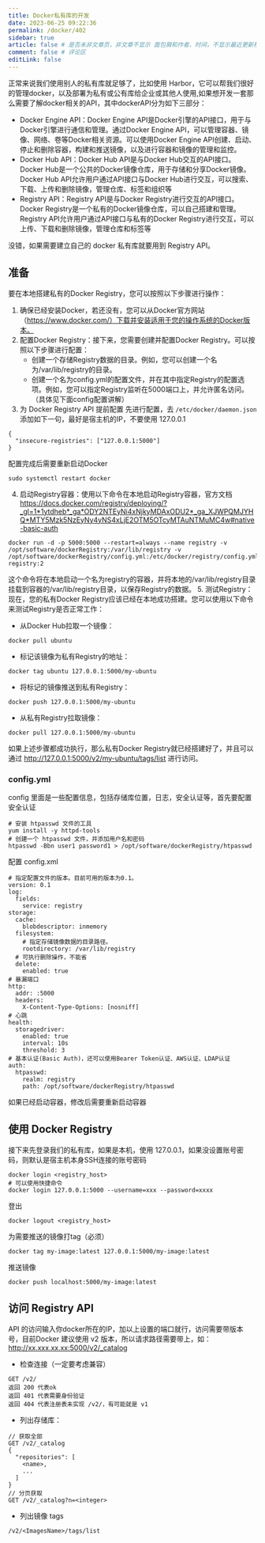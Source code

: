 ```yaml
---
title: Docker私有库的开发
date: 2023-06-25 09:22:36
permalink: /docker/402
sidebar: true
article: false # 是否未非文章页，非文章不显示 面包屑和作者、时间，不显示最近更新栏，不会参与到最近更新文章的数据计算中
comment: false # 评论区
editLink: false
---
```


正常来说我们使用别人的私有库就足够了，比如使用 Harbor，它可以帮我们很好的管理docker，以及部署为私有或公有库给企业或其他人使用,如果想开发一套那么需要了解docker相关的API，其中dockerAPI分为如下三部分：
* Docker Engine API：Docker Engine API是Docker引擎的API接口，用于与Docker引擎进行通信和管理。通过Docker Engine API，可以管理容器、镜像、网络、卷等Docker相关资源。可以使用Docker Engine API创建、启动、停止和删除容器，构建和推送镜像，以及进行容器和镜像的管理和监控。
* Docker Hub API：Docker Hub API是与Docker Hub交互的API接口。Docker Hub是一个公共的Docker镜像仓库，用于存储和分享Docker镜像。Docker Hub API允许用户通过API接口与Docker Hub进行交互，可以搜索、下载、上传和删除镜像，管理仓库、标签和组织等
* Registry API：Registry API是与Docker Registry进行交互的API接口。Docker Registry是一个私有的Docker镜像仓库，可以自己搭建和管理。Registry API允许用户通过API接口与私有的Docker Registry进行交互，可以上传、下载和删除镜像，管理仓库和标签等

没错，如果需要建立自己的 docker 私有库就要用到 Registry API。

## 准备
要在本地搭建私有的Docker Registry，您可以按照以下步骤进行操作：

1. 确保已经安装Docker，若还没有，您可以从Docker官方网站（https://www.docker.com/）下载并安装适用于您的操作系统的Docker版本。
2. 配置Docker Registry：接下来，您需要创建并配置Docker Registry。可以按照以下步骤进行配置：
   * 创建一个存储Registry数据的目录。例如，您可以创建一个名为/var/lib/registry的目录。
   * 创建一个名为config.yml的配置文件，并在其中指定Registry的配置选项。例如，您可以指定Registry监听在5000端口上，并允许匿名访问。（具体见下面config配置讲解）
3. 为 Docker Registry API 提前配置
先进行配置，去 `/etc/docker/daemon.json` 添加如下一句，最好是宿主机的IP，不要使用 127.0.0.1
```
{
  "insecure-registries": ["127.0.0.1:5000"]
}
```
配置完成后需要重新启动Docker
```
sudo systemctl restart docker
```
4. 启动Registry容器：使用以下命令在本地启动Registry容器，官方文档 https://docs.docker.com/registry/deploying/?_gl=1*1ytdheb*_ga*ODY2NTEyNi4xNjkyMDAxODU2*_ga_XJWPQMJYHQ*MTY5Mzk5NzEyNy4yNS4xLjE2OTM5OTcyMTAuNTMuMC4w#native-basic-auth
```
docker run -d -p 5000:5000 --restart=always --name registry -v /opt/software/dockerRegistry:/var/lib/registry -v /opt/software/dockerRegistry/config.yml:/etc/docker/registry/config.yml registry:2
```
这个命令将在本地启动一个名为registry的容器，并将本地的/var/lib/registry目录挂载到容器的/var/lib/registry目录，以保存Registry的数据。
5. 测试Registry：现在，您的私有Docker Registry应该已经在本地成功搭建。您可以使用以下命令来测试Registry是否正常工作：
* 从Docker Hub拉取一个镜像：
```
docker pull ubuntu
```
* 标记该镜像为私有Registry的地址：
```
docker tag ubuntu 127.0.0.1:5000/my-ubuntu
```
* 将标记的镜像推送到私有Registry：
```
docker push 127.0.0.1:5000/my-ubuntu
```
* 从私有Registry拉取镜像：
```
docker pull 127.0.0.1:5000/my-ubuntu
```
如果上述步骤都成功执行，那么私有Docker Registry就已经搭建好了，并且可以通过 http://127.0.0.1:5000/v2/my-ubuntu/tags/list 进行访问。

### config.yml
config 里面是一些配置信息，包括存储库位置，日志，安全认证等，首先要配置安全认证
```
# 安装 htpasswd 文件的工具
yum install -y httpd-tools
# 创建一个 htpasswd 文件，并添加用户名和密码
htpasswd -Bbn user1 password1 > /opt/software/dockerRegistry/htpasswd
```
配置 config.xml
```
# 指定配置文件的版本。目前可用的版本为0.1。
version: 0.1                                                                                                                                                                           
log:                                                                                                                                                                                   
  fields:                                                                                                                                                                              
    service: registry                                                                                                                                                                  
storage:                                                                                                                                                                               
  cache:                                                                                                                                                                               
    blobdescriptor: inmemory                                                                                                                                                           
  filesystem:         
    # 指定存储镜像数据的目录路径。                                                                                                                                                                 
    rootdirectory: /var/lib/registry
  # 可执行删除操作，不能省                                                                                                                                                   
  delete:                                                                                                                                                                              
    enabled: true
# 暴漏端口                                                                                                                                                                      
http:                                                                                                                                                                                  
  addr: :5000                                                                                                                                                                          
  headers:                                                                                                                                                                             
    X-Content-Type-Options: [nosniff]    
# 心跳                                                                                                                                              
health:                                                                                                                                                                                
  storagedriver:                                                                                                                                                                       
    enabled: true                                                                                                                                                                      
    interval: 10s                                                                                                                                                                      
    threshold: 3     
# 基本认证(Basic Auth)，还可以使用Bearer Token认证、AWS认证、LDAP认证
auth:
  htpasswd: 
    realm: registry
    path: /opt/software/dockerRegistry/htpasswd 
```
如果已经启动容器，修改后需要重新启动容器

## 使用 Docker Registry
接下来先登录我们的私有库，如果是本机，使用 127.0.0.1，如果没设置账号密码，则默认是宿主机本身SSH连接的账号密码
```
docker login <registry_host>
# 可以使用快捷命令
docker login 127.0.0.1:5000 --username=xxx --password=xxxx
```
登出
```
docker logout <registry_host>
```
为需要推送的镜像打tag（必须）
```
docker tag my-image:latest 127.0.0.1:5000/my-image:latest
```
推送镜像
```
docker push localhost:5000/my-image:latest
```

## 访问 Registry API
API 的访问输入你docker所在的IP，加以上设置的端口就行，访问需要带版本号，目前Docker 建议使用 v2 版本，所以请求路径需要带上，如： http://xx.xxx.xx.xx:5000/v2/_catalog

* 检查连接（一定要考虑兼容）
```
GET /v2/
返回 200 代表ok
返回 401 代表需要身份验证
返回 404 代表注册表未实现 /v2/，有可能就是 v1
```
* 列出存储库：
```
// 获取全部
GET /v2/_catalog
{
  "repositories": [
    <name>,
    ...
  ]
}
// 分页获取
GET /v2/_catalog?n=<integer>
```
* 列出镜像 tags
```
/v2/<ImagesName>/tags/list 
```

